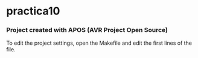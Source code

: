 
# practica10 

### Project created with APOS (AVR Project Open Source)

To edit the project settings, open the Makefile and edit the first lines of the file.

